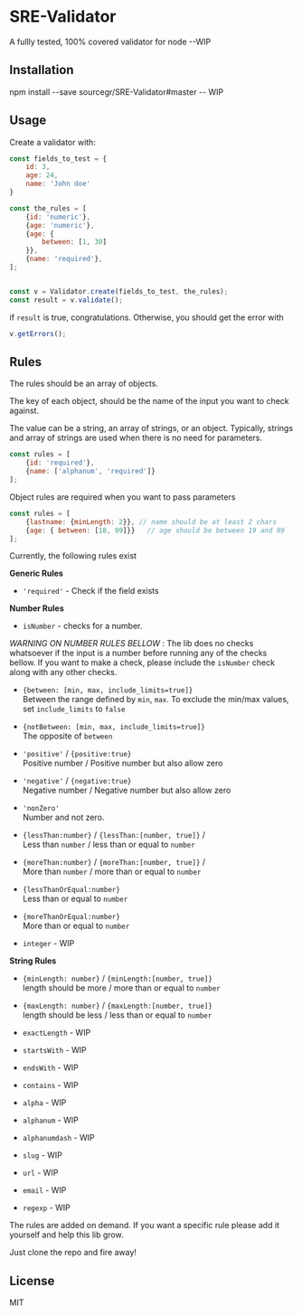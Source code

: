 SRE-Validator
==
A fullly tested, 100% covered validator for node --WIP

Installation
-
npm install --save sourcegr/SRE-Validator#master -- WIP


## Usage
Create a  validator with:
```javascript
const fields_to_test = {
    id: 3,
    age: 24,
    name: 'John doe'
}

const the_rules = [
    {id: 'numeric'},
    {age: 'numeric'},
    {age: {
        between: [1, 30]
    }},
    {name: 'required'},
];


const v = Validator.create(fields_to_test, the_rules);
const result = v.validate();
```

if `result` is true, congratulations. Otherwise, you should get the error with 

```javascript
v.getErrors();
```

## Rules
The rules should be an array of objects.

The key of each object, should be the name of the input you want to check against.
 
The value can be a string, an array of strings, or an object. Typically, strings and array of strings are used when there is no need for parameters.

```javascript
const rules = [
    {id: 'required'},
    {name: ['alphanum', 'required']}
];
```
 
Object rules are required when you want to pass parameters
```javascript
const rules = [
    {lastname: {minLength: 2}}, // name should be at least 2 chars
    {age: { between: [18, 99]}}   // age should be between 19 and 99 
];
``` 


Currently, the following rules exist

**Generic Rules**
- `'required'` - Check if the field exists


**Number Rules**

- `isNumber` - checks for a number.

_WARNING ON NUMBER RULES BELLOW_ : The lib does no checks whatsoever if the input is a number before running any of the checks bellow. If you want to make a check, please include the `isNumber` check along with any other checks.

 
- `{between: [min, max, include_limits=true]}`    
Between the range defined by `min`, `max`. To exclude the min/max values, set `include_limits` to `false`

- `{notBetween: [min, max, include_limits=true]}`  
The opposite of `between`

- `'positive'` / `{positive:true}`  
Positive number / Positive number but also allow zero

- `'negative'` / `{negative:true}`  
Negative number / Negative number but also allow zero

- `'nonZero'`  
Number and not zero. 

- `{lessThan:number}` / `{lessThan:[number, true]}` /   
Less than `number` / less than or equal to `number`
  
- `{moreThan:number}` / `{moreThan:[number, true]}` /   
More than `number` / more than or equal to `number`

- `{lessThanOrEqual:number}`   
Less than or equal to `number`
  
- `{moreThanOrEqual:number}`   
More than or equal to `number`
  

- `integer` - WIP


**String Rules**
- `{minLength: number}` / `{minLength:[number, true]}`  
length should be more  / more than or equal to `number`

- `{maxLength: number}` / `{maxLength:[number, true]}`  
length should be less  / less than or equal to `number`

- `exactLength` - WIP
- `startsWith` - WIP
- `endsWith` - WIP
- `contains` - WIP
- `alpha` - WIP
- `alphanum` - WIP
- `alphanumdash` - WIP
- `slug` - WIP
- `url` - WIP
- `email` - WIP
- `regexp` - WIP


The rules are added on demand. If you want a specific rule please add it yourself and help this lib grow.

Just clone the repo and fire away!



## License
MIT



